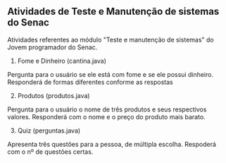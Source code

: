 ## Atividades de Teste e Manutenção de sistemas do Senac
Atividades referentes ao módulo "Teste e manutenção de sistemas" do Jovem programador do Senac.

1) Fome e Dinheiro (cantina.java)

Pergunta para o usuário se ele está com fome e se ele possui dinheiro. Responderá de formas diferentes conforme as respostas

2) Produtos (produtos.java)

Pergunta para o usuário o nome de três produtos e seus respectivos valores. Responderá com o nome e o preço do produto mais barato.

3) Quiz (perguntas.java)

Apresenta três questões para a pessoa, de múltipla escolha. Respoderá com o nº de questões certas.